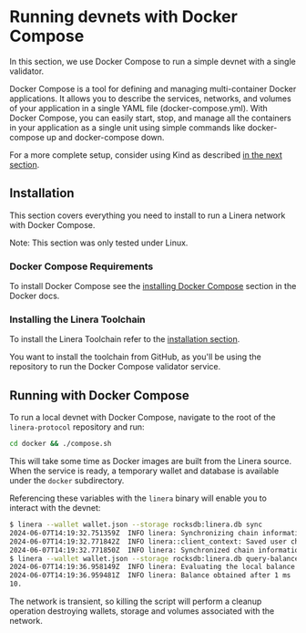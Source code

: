 # Running devnets with Docker Compose

In this section, we use Docker Compose to run a simple devnet with a single
validator.

Docker Compose is a tool for defining and managing multi-container Docker
applications. It allows you to describe the services, networks, and volumes of
your application in a single YAML file (docker-compose.yml). With Docker
Compose, you can easily start, stop, and manage all the containers in your
application as a single unit using simple commands like docker-compose up and
docker-compose down.

For a more complete setup, consider using Kind as described
[in the next section](en_US/operators/devnets/kind.md).

## Installation

This section covers everything you need to install to run a Linera network with
Docker Compose.

Note: This section was only tested under Linux.

### Docker Compose Requirements

To install Docker Compose see the
[installing Docker Compose](https://docs.docker.com/compose/install/) section in
the Docker docs.

### Installing the Linera Toolchain

To install the Linera Toolchain refer to the
[installation section](../../developers/getting_started/installation.md#installing-from-github).

You want to install the toolchain from GitHub, as you'll be using the repository
to run the Docker Compose validator service.

## Running with Docker Compose

To run a local devnet with Docker Compose, navigate to the root of the
`linera-protocol` repository and run:

```bash
cd docker && ./compose.sh
```

This will take some time as Docker images are built from the Linera source. When
the service is ready, a temporary wallet and database is available under the
`docker` subdirectory.

Referencing these variables with the `linera` binary will enable you to interact
with the devnet:

```bash
$ linera --wallet wallet.json --storage rocksdb:linera.db sync
2024-06-07T14:19:32.751359Z  INFO linera: Synchronizing chain information
2024-06-07T14:19:32.771842Z  INFO linera::client_context: Saved user chain states
2024-06-07T14:19:32.771850Z  INFO linera: Synchronized chain information in 20 ms
$ linera --wallet wallet.json --storage rocksdb:linera.db query-balance
2024-06-07T14:19:36.958149Z  INFO linera: Evaluating the local balance of e476187f6ddfeb9d588c7b45d3df334d5501d6499b3f9ad5595cae86cce16a65 by staging execution of known incoming messages
2024-06-07T14:19:36.959481Z  INFO linera: Balance obtained after 1 ms
10.
```

The network is transient, so killing the script will perform a cleanup operation
destroying wallets, storage and volumes associated with the network.
